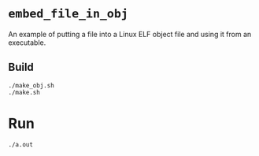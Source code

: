 # `embed_file_in_obj`

An example of putting a file into a Linux ELF object file and using it from an executable.

## Build

```
./make_obj.sh
./make.sh
```

# Run

```
./a.out
```
